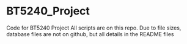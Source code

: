 # BT5240_Project
Code for BT5240 Project
All scripts are on this repo. Due to file sizes, database files are not on github, but all details in the README files